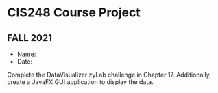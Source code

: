 # CIS248 Course Project
## FALL 2021 #

- Name:
- Date:

Complete the DataVisualizer zyLab challenge in Chapter 17. Additionally, create a JavaFX GUI application to display the data.

